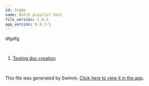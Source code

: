 ```yaml
---
id: 1vqbp
name: Batch playlist test
file_version: 1.0.2
app_version: 0.9.3-5
---
```


<!-- Intro - Do not remove this comment -->
dfgdfg

<br/>

<!-- Steps - Do not remove this comment -->
1. [Testing doc creation](testing-doc-creation.LTxBk.sw.md)


<br/>

This file was generated by Swimm. [Click here to view it in the app](http://localhost:5000/repos/Z2l0aHViJTNBJTNBc3Rva2Utd2VhdGhlciUzQSUzQUFkZGllQ29oZW4=/playlists/1vqbp).